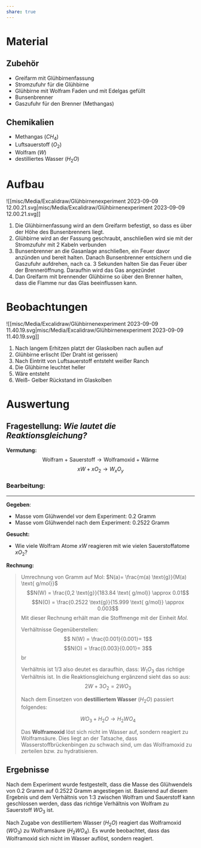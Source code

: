 ```yaml
---
share: true
---
```

# Material
## Zubehör

- Greifarm mit Glühbirnenfassung
- Stromzufuhr für die Glühbirne 
- Glühbirne mit Wolfram Faden und mit Edelgas gefüllt
- Bunsenbrenner 
- Gaszufuhr für den Brenner (Methangas)

## Chemikalien 

- Methangas ($CH_4$)
- Luftsauerstoff ($O_2$)
- Wolfram ($W$)
- destilliertes Wasser ($H_{2}O$)

# Aufbau
![[misc/Media/Excalidraw/Glühbirnenexperiment 2023-09-09 12.00.21.svg|misc/Media/Excalidraw/Glühbirnenexperiment 2023-09-09 12.00.21.svg]]


1. Die Glühbirnenfassung wird an dem Greifarm befestigt, so dass es über der Höhe des Bunsenbrenners liegt.
2. Glühbirne wird an der Fassung geschraubt, anschließen wird sie mit der Stromzufuhr mit 2 Kabeln verbunden 
3. Bunsenbrenner an die Gasanlage anschließen, ein Feuer davor anzünden und bereit halten. Danach Bunsenbrenner entsichern und die Gaszufuhr aufdrehen, nach ca. 3 Sekunden halten Sie das Feuer über der Brenneröffnung. Daraufhin wird das Gas angezündet
4. Dan Greifarm mit brennender Glühbirne so über den Brenner halten, dass die Flamme nur das Glas beeinflussen kann.
# Beobachtungen

![[misc/Media/Excalidraw/Glühbirnenexperiment 2023-09-09 11.40.19.svg|misc/Media/Excalidraw/Glühbirnenexperiment 2023-09-09 11.40.19.svg]]

1. Nach langem Erhitzen platzt der Glaskolben nach außen auf
2. Glühbirne erlischt (Der Draht ist gerissen)
3. Nach Eintritt von Luftsauerstoff entsteht weißer Ranch
4. Die Glühbirne leuchtet heller
5. Wäre entsteht
6. Weiß- Gelber Rückstand im Glaskolben

# Auswertung 

## Fragestellung: *Wie lautet die Reaktionsgleichung?*

**Vermutung:**
$$\text{Wolfram + Sauerstoff} \rightarrow \text{Wolframoxid + Wärme}$$
$$xW + xO_{2}\rightarrow W_{x}O_{y}$$
### **Bearbeitung:**
***
**Gegeben**: 
- Masse vom Glühwendel vor dem Experiment:  0.2 Gramm
- Masse vom Glühwendel nach dem Experiment: 0.2522 Gramm

**Gesucht:**
- Wie viele Wolfram Atome $xW$ reagieren mit wie vielen Sauerstoffatome $xO_{2}$?

**Rechnung:**

> Umrechnung von Gramm auf Mol: $N(a)= \frac{m(a) \text{g}}{M(a) \text{ g/mol}}$ 
> $$N(W) = \frac{0,2 \text{g}}{183.84 \text{ g/mol}} \approx 0.01$$
> $$N(O) = \frac{0.2522 \text{g}}{15.999 \text{ g/mol}} \approx 0.003$$
> Mit dieser Rechnung erhält man die Stoffmenge mit der Einheit *Mol.*
>
> Verhältnisse Gegenüberstellen: $$ N(W) = \frac{0.001}{0.001}= 1$$ $$N(O) = \frac{0.003}{0.001}= 3$$br
> 
> Verhältnis ist $1/3$ also deutet es daraufhin, dass: $W_{1} O_{3}$ das richtige Verhältnis ist.
> In die Reaktionsgleichung ergänzend sieht das so aus: 
> $$2W + 3O_{2}= 2 WO_3$$
> 
> Nach dem Einsetzen von **destilliertem Wasser** ($H_{2}O$) passiert folgendes: 
> 
> $$WO_{3}+ H_{2}O \rightarrow H_{2}WO_{4}$$
> 
> Das **Wolframoxid** löst sich nicht im Wasser auf, sondern reagiert zu Wolframsäure. Dies liegt an der Tatsache, dass Wasserstoffbrückenbingen zu schwach sind, um das Wolframoxid zu zerteilen bzw. zu hydratisieren. 

## Ergebnisse

Nach dem Experiment wurde festgestellt, dass die Masse des Glühwendels von 0.2 Gramm auf 0.2522 Gramm angestiegen ist. 
Basierend auf diesem Ergebnis und dem Verhältnis von 1:3 zwischen Wolfram und Sauerstoff kann geschlossen werden, dass das richtige Verhältnis von Wolfram zu Sauerstoff $WO_3$ ist.

Nach Zugabe von destilliertem Wasser ($H_{2}O$) reagiert das Wolframoxid ($WO_{3}$) zu Wolframsäure ($H_{2}WO_{4}$). Es wurde beobachtet, dass das Wolframoxid sich nicht im Wasser auflöst, sondern reagiert.
